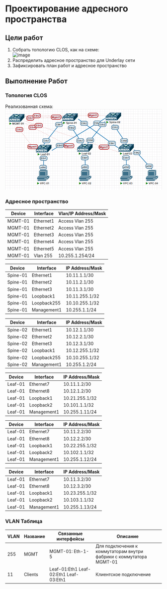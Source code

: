 # Проектирование адресного пространства

## Цели работ

1. Собрать топологию CLOS, как на схеме:\
![image](./DCScheme.avif)
2. Распределить адресное пространство для Underlay сети
3. Зафиксировать план работ и адресное пространство

## Выполнение Работ

### Топология CLOS

Реализованная схема:\
![image](./MyScheme.png)

### Адресное пространство

|Device|Interface|Vlan/IP Address/Mask|
|---|---|---|
|MGMT-01|Ethernet1|Access Vlan 255|
|MGMT-01|Ethernet2|Access Vlan 255|
|MGMT-01|Ethernet3|Access Vlan 255|
|MGMT-01|Ethernet4|Access Vlan 255|
|MGMT-01|Ethernet5|Access Vlan 255|
|MGMT-01|Vlan 255|10.255.1.254/24|

|Device|Interface|IP Address/Mask|
|---|---|---|
|Spine-01|Ethernet1|10.11.1.1/30|
|Spine-01|Ethernet2|10.11.2.1/30|
|Spine-01|Ethernet3|10.11.3.1/30|
|Spine-01|Loopback1|10.11.255.1/32|
|Spine-01|Loopback255|10.10.255.1/32|
|Spine-01|Management1|10.255.1.1/24|

|Device|Interface|IP Address/Mask|
|---|---|---|
|Spine-02|Ethernet1|10.12.1.1/30|
|Spine-02|Ethernet2|10.12.2.1/30|
|Spine-02|Ethernet3|10.12.3.1/30|
|Spine-02|Loopback1|10.12.255.1/32|
|Spine-02|Loopback255|10.10.255.1/32|
|Spine-02|Management1|10.255.1.2/24|

|Device|Interface|IP Address/Mask|
|---|---|---|
|Leaf-01|Ethernet7|10.11.1.2/30|
|Leaf-01|Ethernet8|10.12.1.2/30|
|Leaf-01|Loopback1|10.21.255.1/32|
|Leaf-01|Loopback2|10.101.1.1/32|
|Leaf-01|Management1|10.255.1.11/24|

|Device|Interface|IP Address/Mask|
|---|---|---|
|Leaf-01|Ethernet7|10.11.2.2/30|
|Leaf-01|Ethernet8|10.12.2.2/30|
|Leaf-01|Loopback1|10.22.255.1/32|
|Leaf-01|Loopback2|10.102.1.1/32|
|Leaf-01|Management1|10.255.1.12/24|

|Device|Interface|IP Address/Mask|
|---|---|---|
|Leaf-01|Ethernet7|10.11.3.2/30|
|Leaf-01|Ethernet8|10.12.3.2/30|
|Leaf-01|Loopback1|10.23.255.1/32|
|Leaf-01|Loopback2|10.103.1.1/32|
|Leaf-01|Management1|10.255.1.13/24|

### VLAN Таблица

|VLAN|Название|Связанные интерфейсы|Описание|
|---|---|---|---|
|255|MGMT|MGMT-01: Eth-1-5| Для подключения к коммутаторам внутри фабрики с коммутатора MGMT-01|
|11|Clients|Leaf-01:Eth1  Leaf-02:Eth1  Leaf-03:Eth1|Клиентское подключение|

